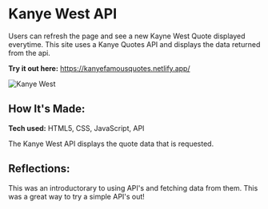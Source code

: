 # Kanye West API 

Users can refresh the page and see a new Kayne West Quote displayed everytime. This site uses a Kanye Quotes API and displays the data returned from the api.  


**Try it out here:** https://kanyefamousquotes.netlify.app/

![Kanye West](https://www.billboard.com/wp-content/uploads/2020/04/kanye-west-vanity-fair-02-ap-u-2020-billboard-1548-1586530300.jpg)

## How It's Made:

**Tech used:** HTML5, CSS, JavaScript, API

The Kanye West API displays the quote data that is requested.

<!-- ## Optimizations

An array could be used as we learned more about those and objects. Will be looking to add and optimize this code in the future. -->

## Reflections:

This was an introductorary to using API's and fetching data from them. This was a great way to try a simple API's out!